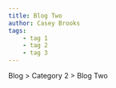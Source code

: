 ```yaml
---
title: Blog Two
author: Casey Brooks
tags:
    - tag 1
    - tag 2
    - tag 3
---
```


Blog > Category 2 > Blog Two 

